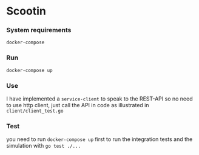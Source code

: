 # Scootin

### System requirements
`docker-compose`

### Run
`docker-compose up`

### Use
I have implemented a `service-client` to speak to the REST-API
so no need to use http client, just call the API in code as illustrated in `client/client_test.go`


### Test
you need to run `docker-compose up` first to run the integration tests and the simulation with
`go test ./...`


